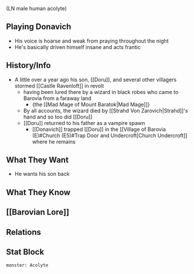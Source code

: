 (LN male human acolyte)
## Playing Donavich
- His voice is hoarse and weak from praying throughout the night
- He's basically driven himself insane and acts frantic

## History/Info
- A little over a year ago his son, [[Doru]], and several other villagers stormed [[Castle Ravenloft]] in revolt
	- having been lured there by a wizard in black robes who came to Barovia from a faraway land
		- {the [[Mad Mage of Mount Baratok|Mad Mage]]}
	- By all accounts, the wizard died by [[Strahd Von Zarovich|Strahd]]'s hand and so too did [[Doru]]
	- [[Doru]] returned to his father as a vampire spawn
		- [[Donavich]] trapped [[Doru]] in the [[Village of Barovia (E)#Church (E5)#Trap Door and Undercroft|Church Undercroft]] where he remains

## What They Want
- He wants his son back

## What They Know
[[Barovian Lore]]
- 
## Relations

## Stat Block

```statblock
monster: Acolyte
```
